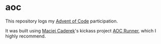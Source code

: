 # aoc

This repository logs my [Advent of Code](https://www.adventofcode.com) participation.

It was built using [Maciej Caderek](https://github.com/caderek/aocrunner)'s kickass project [AOC Runner](https://github.com/caderek/aocrunner), which I highly recommend.

